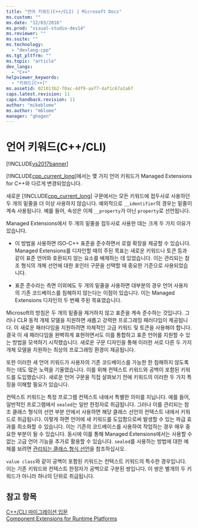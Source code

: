 ```yaml
---
title: "언어 키워드(C++/CLI) | Microsoft Docs"
ms.custom: ""
ms.date: "12/03/2016"
ms.prod: "visual-studio-dev14"
ms.reviewer: ""
ms.suite: ""
ms.technology: 
  - "devlang-cpp"
ms.tgt_pltfrm: ""
ms.topic: "article"
dev_langs: 
  - "C++"
helpviewer_keywords: 
  - "키워드[C++]"
ms.assetid: 021013b2-70ac-4df9-aa77-4af1c67a1a67
caps.latest.revision: 11
caps.handback.revision: 11
author: "mikeblome"
ms.author: "mblome"
manager: "ghogen"
---
```

# 언어 키워드(C++/CLI)
[!INCLUDE[vs2017banner](../assembler/inline/includes/vs2017banner.md)]

[!INCLUDE[cpp_current_long](../Token/cpp_current_long_md.md)]에서는 몇 가지 언어 키워드가 Managed Extensions for C\+\+와 다르게 변경되었습니다.  
  
 새로운 [!INCLUDE[cpp_current_long](../Token/cpp_current_long_md.md)] 구문에서는 모든 키워드에 접두사로 사용하던 두 개의 밑줄을 더 이상 사용하지 않습니다. 예외적으로 `__identifier`의 경우는 밑줄이 계속 사용됩니다.  예를 들어, 속성은 이제 `__property`가 아닌 `property`로 선언됩니다.  
  
 Managed Extensions에서 두 개의 밑줄을 접두사로 사용한 데는 크게 두 가지 이유가 있습니다.  
  
-   이 방법을 사용하면 ISO\-C\+\+ 표준을 준수하면서 로컬 확장을 제공할 수 있습니다.  Managed Extensions를 디자인할 때의 주된 목표는 새로운 키워드나 토큰 등과 같이 표준 언어와 호환되지 않는 요소를 배제하는 데 있었습니다.  이는 관리되는 참조 형식의 개체 선언에 대한 포인터 구문을 선택할 때 중요한 기준으로 사용되었습니다.  
  
-   표준 준수라는 측면 이외에도 두 개의 밑줄을 사용하면 대부분의 경우 언어 사용자의 기존 코드베이스를 침해하지 않는다는 이점이 있습니다.  이는 Managed Extensions 디자인의 두 번째 주된 목표였습니다.  
  
 Microsoft의 방침은 두 개의 밑줄을 제거하지 않고 표준을 계속 준수하는 것입니다.  그러나 CLR 동적 개체 모델을 지원하면 새롭고 강력한 프로그래밍 패러다임이 제공됩니다.  이 새로운 패러다임을 지원하려면 자체적인 고급 키워드 및 토큰을 사용해야 합니다.  결국 이 새 패러다임을 완벽하게 표현하면서도 이를 통합하고 표준 언어를 지원할 수 있는 방법을 모색하기 시작했습니다.  새로운 구문 디자인을 통해 이러한 서로 다른 두 가지 개체 모델을 지원하는 최상의 프로그래밍 환경이 제공됩니다.  
  
 또한 이러한 새 언어 키워드가 사용자의 기존 코드베이스를 가능한 한 침해하지 않도록 하는 데도 많은 노력을 기울였습니다.  이를 위해 컨텍스트 키워드와 공백이 포함된 키워드를 도입했습니다.  새로운 언어 구문을 직접 살펴보기 전에 키워드의 이러한 두 가지 특징을 이해할 필요가 있습니다.  
  
 컨텍스트 키워드는 특정 프로그램 컨텍스트 내에서 특별한 의미를 지닙니다.  예를 들어, 일반적인 프로그램에서 `sealed`는 일반 한정자로 취급됩니다.  그러나 이를 관리되는 참조 클래스 형식의 선언 부분 안에서 사용하면 해당 클래스 선언의 컨텍스트 내에서 키워드로 취급됩니다.  이렇게 하면 언어에 새 키워드를 도입함으로써 발생할 수 있는 파급 효과를 최소화할 수 있습니다. 이는 기존의 코드베이스를 사용하여 작업하는 경우 매우 중요한 부분이 될 수 있습니다.  동시에 이를 통해 Managed Extensions에서는 사용할 수 없는 고급 언어 기능을 추가로 활용할 수 있습니다.  `sealed`를 사용하는 방법에 대한 예제를 보려면 [관리되는 클래스 형식 선언](../dotnet/declaration-of-a-managed-class-type.md)을 참조하십시오.  
  
 `value class`와 같이 공백이 포함된 키워드는 컨텍스트 키워드의 특수한 경우입니다.  이는 기존 키워드와 컨텍스트 한정자가 공백으로 구분된 쌍입니다.  이 쌍은 별개의 두 키워드가 아니라 하나의 단위로 취급됩니다.  
  
## 참고 항목  
 [C\+\+\/CLI 마이그레이션 입문](../dotnet/cpp-cli-migration-primer.md)   
 [Component Extensions for Runtime Platforms](../windows/component-extensions-for-runtime-platforms.md)